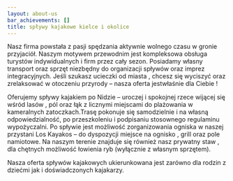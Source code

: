 ```yaml
---
layout: about-us
bar_achievements: []
title: spływy kajakowe kielce i okolice
---
```

Nasz firma powstała z pasji spędzania aktywnie wolnego czasu w gronie przyjaciół. Naszym motywem
przewodnim jest kompleksowa obsługa turystów indywidualnych i firm przez cały sezon. Posiadamy własny
transport oraz sprzęt niezbędny do organizacji spływów oraz imprez integracyjnych.
Jeśli szukasz ucieczki od miasta , chcesz się wyciszyć oraz zrelaksować w otoczeniu przyrody – nasza oferta jestwłaśnie dla Ciebie !


Oferujemy spływy kajakiem po Nidzie – uroczej i spokojnej rzece wijącej się wśród lasów , pól oraz łąk z licznymi miejscami do plażowania w kameralnych zatoczkach.Trasę pokonuje się samodzielnie i na własną
odpowiedzialność, po przeszkoleniu i podpisaniu stosownego regulaminu wypożyczalni. Po spływie jest możliwość zorganizowania ogniska w naszej przystani Los Kayakos – do dyspozycji miejsce na ognisko , grill oraz pole namiotowe. Na naszym terenie znajduje się również nasz prywatny staw , dla chętnych możliwość łowienia ryb (wyłącznie z własnym sprzętem).


Nasza oferta spływów kajakowych ukierunkowana jest zarówno dla rodzin z dziećmi jak i doświadczonych
kajakarzy.